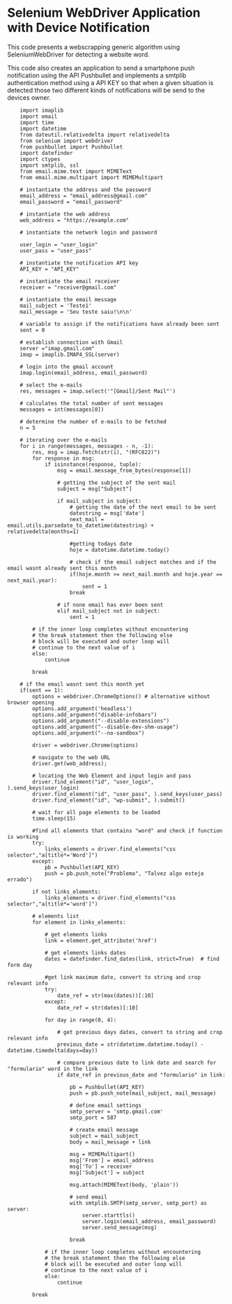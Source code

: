 # Selenium WebDriver Application with Device Notification

This code presents a webscrapping generic algorithm using SeleniumWebDriver for detecting a website word.

This code also creates an application to send a smartphone push notification using the API Pushbullet and implements a smtplib authentication method using a API KEY so that when a given situation is detected those two different kinds of notifications will be send to the devices owner.


        import imaplib                             
        import email
        import time
        import datetime
        from dateutil.relativedelta import relativedelta
        from selenium import webdriver
        from pushbullet import Pushbullet
        import datefinder
        import ctypes
        import smtplib, ssl
        from email.mime.text import MIMEText
        from email.mime.multipart import MIMEMultipart  

        # instantiate the address and the password
        email_address = "email_address@gmail.com"
        email_password = "email_password"

        # instantiate the web address
        web_address = "https://example.com"

        # instantiate the network login and password

        user_login = "user_login"
        user_pass = "user_pass"

        # instantiate the notification API key
        API_KEY = "API_KEY"

        # instantiate the email receiver
        receiver = "receiver@gmail.com"

        # instantiate the email message
        mail_subject = 'Teste1'
        mail_message = 'Seu teste saiu!\n\n'

        # variable to assign if the notifications have already been sent
        sent = 0

        # establish connection with Gmail
        server ="imap.gmail.com"                     
        imap = imaplib.IMAP4_SSL(server)
         
        # login into the gmail account
        imap.login(email_address, email_password)              
         
        # select the e-mails
        res, messages = imap.select('"[Gmail]/Sent Mail"')  
         
        # calculates the total number of sent messages
        messages = int(messages[0])
         
        # determine the number of e-mails to be fetched
        n = 5
         
        # iterating over the e-mails
        for i in range(messages, messages - n, -1):
            res, msg = imap.fetch(str(i), "(RFC822)")    
            for response in msg:
                if isinstance(response, tuple):
                    msg = email.message_from_bytes(response[1])
         
                    # getting the subject of the sent mail
                    subject = msg["Subject"]
                   
                    if mail_subject in subject:
                        # getting the date of the next email to be sent
                        datestring = msg['date']
                        next_mail = email.utils.parsedate_to_datetime(datestring) + relativedelta(months=1)
                        
                        #getting todays date
                        hoje = datetime.datetime.today()
                        
                        # check if the email subject matches and if the email wasnt already sent this month
                        if(hoje.month >= next_mail.month and hoje.year == next_mail.year):
                            sent = 1
                        break
                    
                    # if none email has ever been sent
                    elif mail_subject not in subject:
                        sent = 1
            
            # if the inner loop completes without encountering
            # the break statement then the following else
            # block will be executed and outer loop will
            # continue to the next value of i
            else:
                continue

            break    
            
        # if the email wasnt sent this month yet
        if(sent == 1):
            options = webdriver.ChromeOptions() # alternative without browser opening
            options.add_argument('headless')
            options.add_argument("disable-infobars")
            options.add_argument("--disable-extensions")
            options.add_argument("--disable-dev-shm-usage")
            options.add_argument("--no-sandbox")

            driver = webdriver.Chrome(options)

            # navigate to the web URL
            driver.get(web_address);

            # locating the Web Element and input login and pass
            driver.find_element("id", "user_login", ).send_keys(user_login)
            driver.find_element("id", "user_pass", ).send_keys(user_pass)
            driver.find_element("id", "wp-submit", ).submit()
            
            # wait for all page elements to be loaded
            time.sleep(15)
                    
            #find all elements that contains "word" and check if function is working
            try:
                links_elements = driver.find_elements("css selector","a[title*='Word']")
            except:
                pb = Pushbullet(API_KEY)
                push = pb.push_note("Problema", "Talvez algo esteja errado")
                
            if not links_elements:
                links_elements = driver.find_elements("css selector","a[title*='word']")

            # elements list    
            for element in links_elements:
                
                # get elements links
                link = element.get_attribute('href')

                # get elements links dates
                dates = datefinder.find_dates(link, strict=True)  # find form day
                
                #get link maximum date, convert to string and crop relevant info
                try:
                    date_ref = str(max(dates))[:10]
                except:
                    date_ref = str(dates)[:10]

                for day in range(0, 4):
                    
                    # get previous days dates, convert to string and crop relevant info
                    previous_date = str(datetime.datetime.today() - datetime.timedelta(days=day))       
                    
                    # compare previous date to link date and search for "formulario" word in the link
                    if date_ref in previous_date and "formulario" in link:
                        
                        pb = Pushbullet(API_KEY)
                        push = pb.push_note(mail_subject, mail_message)

                        # define email settings
                        smtp_server = 'smtp.gmail.com'
                        smtp_port = 587
                         
                        # create email message
                        subject = mail_subject
                        body = mail_message + link
                         
                        msg = MIMEMultipart()
                        msg['From'] = email_address
                        msg['To'] = receiver
                        msg['Subject'] = subject
                         
                        msg.attach(MIMEText(body, 'plain'))
                         
                        # send email
                        with smtplib.SMTP(smtp_server, smtp_port) as server:
                            server.starttls()
                            server.login(email_address, email_password)
                            server.send_message(msg)
                        
                        break
                        
                # if the inner loop completes without encountering
                # the break statement then the following else
                # block will be executed and outer loop will
                # continue to the next value of i
                else:
                    continue

            break        

